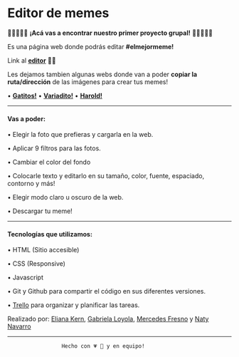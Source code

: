 # Editor de memes

👩🏼‍🤝‍👩🏻 **¡Acá vas a encontrar nuestro primer proyecto grupal!** 👩🏼‍🤝‍👩🏻

Es una página web donde podrás editar **#elmejormeme!**

Link al **[editor](https://nataliasoledadnavarro.github.io/Editor-de-Memes/)** 🏃‍♀️

Les dejamos tambien algunas webs donde van a poder **copiar la ruta/dirección** de las imágenes para crear tus memes!

• **[Gatitos!](https://placekitten.com/)**
• **[Variadito!](hhttps://www.istockphoto.com/es/fotos/mejores-memes)**
• **[Harold!](https://www.rtve.es/noticias/20210822/del-banco-imagenes-meme-redes-sociales-hide-the-pain-harold/2162000.shtml)**

---

#### Vas a poder:

• Elegir la foto que prefieras y cargarla en la web.

• Aplicar 9 filtros para las fotos.

• Cambiar el color del fondo

• Colocarle texto y editarlo en su tamaño, color, fuente, espaciado, contorno y más!

• Elegir modo claro u oscuro de la web.

• Descargar tu meme!

---

#### Tecnologías que utilizamos:

• HTML (Sitio accesible)

• CSS (Responsive)

• Javascript

• Git y Github para compartir el código en sus diferentes versiones.

• [Trello](https://trello.com/b/2O4fHEW6/tp-javascript-ada) para organizar y planificar las tareas.  

Realizado por: [Eliana Kern](https://github.com/ElianaKern), [Gabriela Loyola](https://github.com/GabytaDev), [Mercedes Fresno](https://github.com/mecha-default) y [Naty Navarro](https://github.com/Nataliasoledadnavarro)

---

                     Hecho con 💗 💪 y en equipo!
